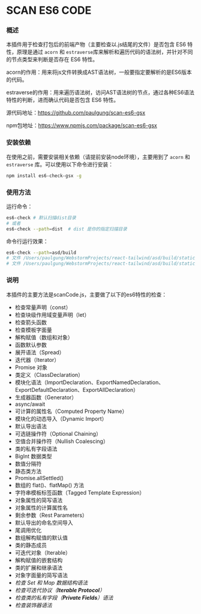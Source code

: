 # SCAN ES6 CODE

### 概述

本插件用于检查打包后的前端产物（主要检查以.js结尾的文件）是否包含 ES6 特性，原理是通过 `acorn` 和 `estraverse`库来解析和遍历代码的语法树，并针对不同的节点类型来判断是否存在 ES6 特性。

acorn的作用：用来将js文件转换成AST语法树，一般要指定要解析的是ES6版本的代码。

estraverse的作用：用来遍历语法树，访问AST语法树的节点，通过各种ES6语法特性的判断，进而确认代码是否包含 ES6 特性。

源代码地址：https://github.com/paulgung/scan-es6-gsx

npm包地址：https://www.npmjs.com/package/scan-es6-gsx

### 安装依赖

在使用之前，需要安装相关依赖（请提前安装node环境），主要用到了 `acorn` 和 `estraverse` 库。可以使用以下命令进行安装：

```sh
npm install es6-check-gsx -g
```

### 使用方法

运行命令：

```sh
es6-check # 默认扫描dist目录
# 或者
es6-check --path=dist  # dist 是你的指定扫描目录
```

命令行运行效果：

```sh
es6-check --path=asd/build
# 文件 /Users/paulgung/WebstormProjects/react-tailwind/asd/build/static/js/787.d9fdfb85.chunk.js 中包含 ES6 语法
# 文件 /Users/paulgung/WebstormProjects/react-tailwind/asd/build/static/js/main.57eda49b.js 中包含 ES6 语法
```

### 说明

本插件的主要方法是scanCode.js，主要做了以下的es6特性的检查：

- 检查常量声明（const）
- 检查块级作用域变量声明（let）
- 检查箭头函数
- 检查模板字面量
- 解构赋值（数组和对象）
- 函数默认参数
- 展开语法（Spread）
- 迭代器（Iterator）
- Promise 对象
- 类定义（ClassDeclaration）
- 模块化语法（ImportDeclaration、ExportNamedDeclaration、ExportDefaultDeclaration、ExportAllDeclaration）
- 生成器函数（Generator）
- async/await
- 可计算的属性名（Computed Property Name）
- 模块化的动态导入（Dynamic Import）
- 默认导出语法
- 可选链操作符（Optional Chaining）
- 空值合并操作符（Nullish Coalescing）
- 类的私有字段语法
- BigInt 数据类型
- 数值分隔符
- 静态类方法
- Promise.allSettled()
- 数组的 flat()、flatMap() 方法
- 字符串模板标签函数（Tagged Template Expression）
- 对象属性的简写语法
- 对象属性的计算属性名
- 剩余参数（Rest Parameters）
- 默认导出的命名空间导入
- 尾调用优化
- 数组解构赋值的默认值
- 类的静态成员
- 可迭代对象（Iterable）
- 解构赋值的嵌套结构
- 类的扩展和继承语法
- 对象字面量的简写语法
- *检查* *Set* *和* *Map* *数据结构语法*
- *检查可迭代协议（**Iterable Protocol**）*
- *检查类的私有字段（**Private Fields**）语法*
- *检查装饰器语法*